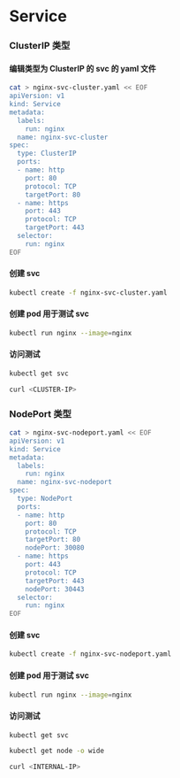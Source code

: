 # Service

### ClusterIP 类型

#### 编辑类型为 ClusterIP 的 svc 的 yaml 文件

```bash
cat > nginx-svc-cluster.yaml << EOF
apiVersion: v1
kind: Service
metadata:
  labels:
    run: nginx
  name: nginx-svc-cluster
spec:
  type: ClusterIP
  ports:
  - name: http
    port: 80
    protocol: TCP
    targetPort: 80
  - name: https
    port: 443
    protocol: TCP
    targetPort: 443
  selector:
    run: nginx
EOF

```

#### 创建 svc

```bash
kubectl create -f nginx-svc-cluster.yaml

```

#### 创建 pod 用于测试 svc

```bash
kubectl run nginx --image=nginx

```

#### 访问测试

```bash
kubectl get svc

curl <CLUSTER-IP>

```



### NodePort 类型

```bash
cat > nginx-svc-nodeport.yaml << EOF
apiVersion: v1
kind: Service
metadata:
  labels:
    run: nginx
  name: nginx-svc-nodeport
spec:
  type: NodePort
  ports:
  - name: http
    port: 80
    protocol: TCP
    targetPort: 80
    nodePort: 30080
  - name: https
    port: 443
    protocol: TCP
    targetPort: 443
    nodePort: 30443
  selector:
    run: nginx
EOF

```

#### 创建 svc

```bash
kubectl create -f nginx-svc-nodeport.yaml

```

#### 创建 pod 用于测试 svc

```bash
kubectl run nginx --image=nginx

```

#### 访问测试

```bash
kubectl get svc

kubectl get node -o wide

curl <INTERNAL-IP>

```

